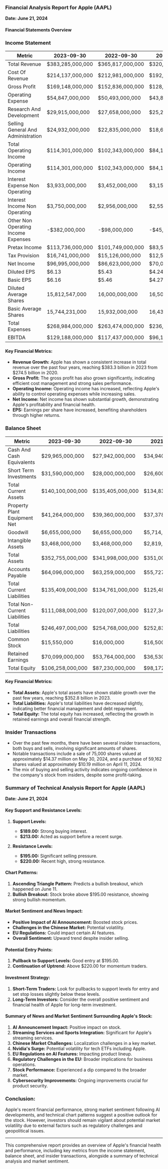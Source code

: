 ### Financial Analysis Report for Apple (AAPL)

**Date: June 21, 2024**

#### Financial Statements Overview

### Income Statement

| Metric                                            | 2023-09-30       | 2022-09-30       | 2021-09-30       | 2020-09-30       |
|---------------------------------------------------|------------------|------------------|------------------|------------------|
| Total Revenue                                     | $383,285,000,000 | $365,817,000,000 | $320,945,000,000 | $274,515,000,000 |
| Cost Of Revenue                                   | $214,137,000,000 | $212,981,000,000 | $192,862,000,000 | $169,559,000,000 |
| Gross Profit                                      | $169,148,000,000 | $152,836,000,000 | $128,083,000,000 | $104,956,000,000 |
| Operating Expense                                 | $54,847,000,000  | $50,493,000,000  | $43,887,000,000  | $38,668,000,000  |
| Research And Development                          | $29,915,000,000  | $27,658,000,000  | $25,251,000,000  | $18,752,000,000  |
| Selling General And Administration                | $24,932,000,000  | $22,835,000,000  | $18,636,000,000  | $19,916,000,000  |
| Total Operating Income                            | $114,301,000,000 | $102,343,000,000 | $84,196,000,000  | $66,288,000,000  |
| Operating Income                                  | $114,301,000,000 | $102,343,000,000 | $84,196,000,000  | $66,288,000,000  |
| Interest Expense Non Operating                    | $3,933,000,000   | $3,452,000,000   | $3,152,000,000   | $2,873,000,000   |
| Interest Income Non Operating                     | $3,750,000,000   | $2,956,000,000   | $2,551,000,000   | $3,763,000,000   |
| Other Non Operating Income Expenses               | -$382,000,000    | -$98,000,000     | -$45,000,000     | -$87,000,000     |
| Pretax Income                                     | $113,736,000,000 | $101,749,000,000 | $83,550,000,000  | $67,091,000,000  |
| Tax Provision                                     | $16,741,000,000  | $15,126,000,000  | $12,547,000,000  | $9,680,000,000   |
| Net Income                                        | $96,995,000,000  | $86,623,000,000  | $70,003,000,000  | $57,411,000,000  |
| Diluted EPS                                       | $6.13            | $5.43            | $4.24            | $3.28            |
| Basic EPS                                         | $6.16            | $5.46            | $4.27            | $3.31            |
| Diluted Average Shares                            | 15,812,547,000   | 16,000,000,000   | 16,500,000,000   | 17,528,214,000   |
| Basic Average Shares                              | 15,744,231,000   | 15,932,000,000   | 16,432,000,000   | 17,352,119,000   |
| Total Expenses                                    | $268,984,000,000 | $263,474,000,000 | $236,749,000,000 | $208,227,000,000 |
| EBITDA                                            | $129,188,000,000 | $117,437,000,000 | $96,100,000,000  | $81,020,000,000  |

#### Key Financial Metrics:

- **Revenue Growth:** Apple has shown a consistent increase in total revenue over the past four years, reaching $383.3 billion in 2023 from $274.5 billion in 2020.
- **Gross Profit:** The gross profit has also grown significantly, indicating efficient cost management and strong sales performance.
- **Operating Income:** Operating income has increased, reflecting Apple's ability to control operating expenses while increasing sales.
- **Net Income:** Net income has shown substantial growth, demonstrating Apple's profitability and financial health.
- **EPS:** Earnings per share have increased, benefiting shareholders through higher returns.

### Balance Sheet

| Metric                                            | 2023-09-30       | 2022-09-30       | 2021-09-30       | 2020-09-30       | 2019-09-30       |
|---------------------------------------------------|------------------|------------------|------------------|------------------|------------------|
| Cash And Cash Equivalents                         | $29,965,000,000  | $27,942,000,000  | $34,940,000,000  | $38,016,000,000  | $48,844,000,000  |
| Short Term Investments                            | $31,590,000,000  | $28,000,000,000  | $26,600,000,000  | $17,930,000,000  | $19,286,000,000  |
| Total Current Assets                              | $140,100,000,000 | $135,405,000,000 | $134,836,000,000 | $143,713,000,000 | $162,819,000,000 |
| Property Plant Equipment Net                      | $41,264,000,000  | $39,360,000,000  | $37,378,000,000  | $36,766,000,000  | $37,378,000,000  |
| Goodwill                                          | $6,655,000,000   | $6,655,000,000   | $5,714,000,000   | $5,714,000,000   | $5,404,000,000   |
| Intangible Assets                                 | $3,468,000,000   | $3,468,000,000   | $2,819,000,000   | $2,819,000,000   | $2,708,000,000   |
| Total Assets                                      | $352,755,000,000 | $341,998,000,000 | $351,002,000,000 | $323,888,000,000 | $338,516,000,000 |
| Accounts Payable                                  | $64,096,000,000  | $63,259,000,000  | $55,727,000,000  | $47,939,000,000  | $46,236,000,000  |
| Total Current Liabilities                         | $135,409,000,000 | $134,761,000,000 | $125,481,000,000 | $109,266,000,000 | $105,718,000,000 |
| Total Non-Current Liabilities                     | $111,088,000,000 | $120,007,000,000 | $127,349,000,000 | $112,343,000,000 | $118,674,000,000 |
| Total Liabilities                                 | $246,497,000,000 | $254,768,000,000 | $252,830,000,000 | $221,609,000,000 | $224,392,000,000 |
| Common Stock                                      | $15,550,000      | $16,000,000      | $16,500,000      | $17,000,000      | $17,500,000      |
| Retained Earnings                                 | $70,099,000,000  | $53,764,000,000  | $36,530,000,000  | $14,966,000,000  | $7,526,000,000   |
| Total Equity                                      | $106,258,000,000 | $87,230,000,000  | $98,172,000,000  | $102,279,000,000 | $114,124,000,000 |

#### Key Financial Metrics:

- **Total Assets:** Apple's total assets have shown stable growth over the past few years, reaching $352.8 billion in 2023.
- **Total Liabilities:** Apple's total liabilities have decreased slightly, indicating better financial management and debt repayment.
- **Total Equity:** The total equity has increased, reflecting the growth in retained earnings and overall financial strength.

### Insider Transactions

- Over the past few months, there have been several insider transactions, both buys and sells, involving significant amounts of shares.
- Notable transactions include a sale of 75,000 shares valued at approximately $14.37 million on May 30, 2024, and a purchase of 59,162 shares valued at approximately $10.19 million on April 11, 2024.
- The mix of buying and selling activity indicates ongoing confidence in the company's stock from insiders, despite some profit-taking.

### Summary of Technical Analysis Report for Apple (AAPL)

**Date: June 21, 2024**

#### Key Support and Resistance Levels:

1. **Support Levels:**
   - **$189.00:** Strong buying interest.
   - **$213.00:** Acted as support before a recent surge.

2. **Resistance Levels:**
   - **$195.00:** Significant selling pressure.
   - **$220.00:** Recent high, strong resistance.

#### Chart Patterns:

1. **Ascending Triangle Pattern:** Predicts a bullish breakout, which happened on June 11.
2. **Bullish Breakout:** Stock broke above $195.00 resistance, showing strong bullish momentum.

#### Market Sentiment and News Impact:

- **Positive Impact of AI Announcement:** Boosted stock prices.
- **Challenges in the Chinese Market:** Potential volatility.
- **EU Regulations:** Could impact certain AI features.
- **Overall Sentiment:** Upward trend despite insider selling.

#### Potential Entry Points:

1. **Pullback to Support Levels:** Good entry at $195.00.
2. **Continuation of Uptrend:** Above $220.00 for momentum traders.

#### Investment Strategy:

1. **Short-Term Traders:** Look for pullbacks to support levels for entry and set stop losses slightly below these levels.
2. **Long-Term Investors:** Consider the overall positive sentiment and financial health of Apple for long-term investment.

#### Summary of News and Market Sentiment Surrounding Apple's Stock:

1. **AI Announcement Impact:** Positive impact on stock.
2. **Streaming Services and Sports Integration:** Significant for Apple's streaming services.
3. **Chinese Market Challenges:** Localization challenges in a key market.
4. **Nvidia's Surge:** Potential volatility for tech ETFs including Apple.
5. **EU Regulations on AI Features:** Impacting product lineup.
6. **Regulatory Challenges in the EU:** Broader implications for business operations.
7. **Stock Performance:** Experienced a dip compared to the broader market.
8. **Cybersecurity Improvements:** Ongoing improvements crucial for product security.

### Conclusion:

Apple's recent financial performance, strong market sentiment following AI developments, and technical chart patterns suggest a positive outlook for the stock. However, investors should remain vigilant about potential market volatility due to external factors such as regulatory challenges and geopolitical issues.

---

This comprehensive report provides an overview of Apple's financial health and performance, including key metrics from the income statement, balance sheet, and insider transactions, alongside a summary of technical analysis and market sentiment.